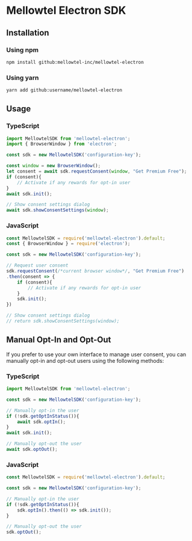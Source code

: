# Mellowtel Electron SDK

## Installation

### Using npm

```sh
npm install github:mellowtel-inc/mellowtel-electron
```

### Using yarn
```sh
yarn add github:username/mellowtel-electron
```

## Usage

### TypeScript
```ts
import MellowtelSDK from 'mellowtel-electron';
import { BrowserWindow } from 'electron';

const sdk = new MellowtelSDK('configuration-key');

const window = new BrowserWindow();
let consent = await sdk.requestConsent(window, "Get Premium Free");
if (consent){
    // Activate if any rewards for opt-in user
}
await sdk.init();

// Show consent settings dialog
await sdk.showConsentSettings(window);
```

### JavaScript

```js
const MellowtelSDK = require('mellowtel-electron').default;
const { BrowserWindow } = require('electron');

const sdk = new MellowtelSDK('configuration-key');

// Request user consent
sdk.requestConsent(/*current browser window*/, "Get Premium Free")
.then(consent => {
    if (consent){
        // Activate if any rewards for opt-in user
    } 
    sdk.init();
})

// Show consent settings dialog
// return sdk.showConsentSettings(window);
```

## Manual Opt-In and Opt-Out

If you prefer to use your own interface to manage user consent, you can manually opt-in and opt-out users using the following methods:

### TypeScript
```ts
import MellowtelSDK from 'mellowtel-electron';

const sdk = new MellowtelSDK('configuration-key');

// Manually opt-in the user
if (!sdk.getOptInStatus()){
    await sdk.optIn();
}
await sdk.init();

// Manually opt-out the user
await sdk.optOut();
```

### JavaScript
```js
const MellowtelSDK = require('mellowtel-electron').default;

const sdk = new MellowtelSDK('configuration-key');

// Manually opt-in the user
if (!sdk.getOptInStatus()){
    sdk.optIn().then(() => sdk.init());
}

// Manually opt-out the user
sdk.optOut();
```